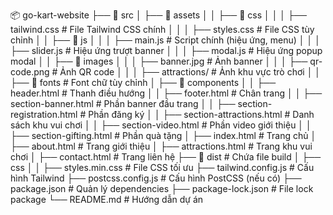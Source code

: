📦 go-kart-website
├── 📂 src
│   ├── 📂 assets
│   │   ├── 📂 css
│   │   │   ├── tailwind.css       # File Tailwind CSS chính
│   │   │   ├── styles.css         # File CSS tùy chỉnh
│   │   ├── 📂 js
│   │   │   ├── main.js            # Script chính (hiệu ứng, menu)
│   │   │   ├── slider.js          # Hiệu ứng trượt banner
│   │   │   ├── modal.js           # Hiệu ứng popup modal
│   │   ├── 📂 images
│   │   │   ├── banner.jpg         # Ảnh banner
│   │   │   ├── qr-code.png        # Ảnh QR code
│   │   │   ├── attractions/       # Ảnh khu vực trò chơi
│   │   ├── 📂 fonts                # Font chữ tùy chỉnh
│   ├── 📂 components
│   │   ├── header.html             # Thanh điều hướng
│   │   ├── footer.html             # Chân trang
│   │   ├── section-banner.html     # Phần banner đầu trang
│   │   ├── section-registration.html # Phần đăng ký
│   │   ├── section-attractions.html  # Danh sách khu vui chơi
│   │   ├── section-video.html        # Phần video giới thiệu
│   │   ├── section-gifting.html      # Phần quà tặng
│   ├── index.html                     # Trang chủ
│   ├── about.html                      # Trang giới thiệu
│   ├── attractions.html                 # Trang khu vui chơi
│   ├── contact.html                     # Trang liên hệ
├── 📂 dist                               # Chứa file build
│   ├── css
│   │   ├── styles.min.css                # File CSS tối ưu
├── tailwind.config.js                     # Cấu hình Tailwind
├── postcss.config.js                       # Cấu hình PostCSS (nếu có)
├── package.json                             # Quản lý dependencies
├── package-lock.json                        # File lock package
└── README.md                                 # Hướng dẫn dự án